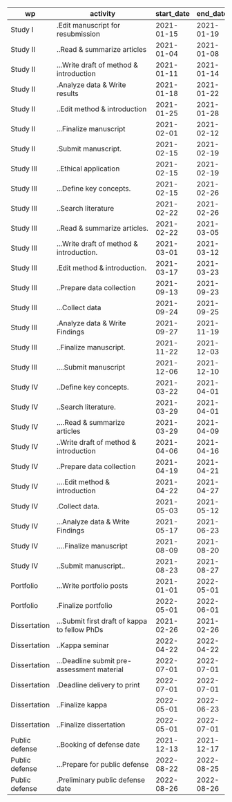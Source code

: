 | wp             | activity                                      | start_date | end_date   |
| -------------- | --------------------------------------------- | ---------- | ---------- |
| Study I        | .Edit manuscript for resubmission             | 2021-01-15 | 2021-01-19 |
| Study II       | ..Read & summarize articles                   | 2021-01-04 | 2021-01-08 |
| Study II       | ...Write draft of method & introduction       | 2021-01-11 | 2021-01-14 |
| Study II       | .Analyze data & Write results                 | 2021-01-18 | 2021-01-22 |
| Study II       | ..Edit method & introduction                  | 2021-01-25 | 2021-01-28 |
| Study II       | ...Finalize manuscript                        | 2021-02-01 | 2021-02-12 |
| Study II       | .Submit manuscript.                           | 2021-02-15 | 2021-02-19 |
| Study III      | ..Ethical application                         | 2021-02-15 | 2021-02-19 |
| Study III      |  ...Define key concepts.                      | 2021-02-15 | 2021-02-26 |
| Study III      | ..Search literature                           | 2021-02-22 | 2021-02-26 |
| Study III      |  ..Read & summarize articles.                 | 2021-02-22 | 2021-03-05 |
| Study III      |  ...Write draft of method & introduction.     | 2021-03-01 | 2021-03-12 |
| Study III      |  .Edit method & introduction.                 | 2021-03-17 | 2021-03-23 |
| Study III      | ..Prepare data collection                     | 2021-09-13 | 2021-09-23 |
| Study III      | ...Collect data                               | 2021-09-24 | 2021-09-25 |
| Study III      | .Analyze data & Write Findings                | 2021-09-27 | 2021-11-19 |
| Study III      | ..Finalize manuscript.                        | 2021-11-22 | 2021-12-03 |
| Study III      | ....Submit manuscript                         | 2021-12-06 | 2021-12-10 |
| Study IV       | ..Define key concepts.                        | 2021-03-22 | 2021-04-01 |
| Study IV       | ..Search literature.                          | 2021-03-29 | 2021-04-01 |
| Study IV       | ….Read & summarize articles                   | 2021-03-29 | 2021-04-09 |
| Study IV       | ..Write draft of method & introduction        | 2021-04-06 | 2021-04-16 |
| Study IV       |  ..Prepare data collection                    | 2021-04-19 | 2021-04-21 |
| Study IV       | ….Edit method & introduction                  | 2021-04-22 | 2021-04-27 |
| Study IV       | .Collect data.                                | 2021-05-03 | 2021-05-12 |
| Study IV       | ...Analyze data & Write Findings              | 2021-05-17 | 2021-06-23 |
| Study IV       | ….Finalize manuscript                         | 2021-08-09 | 2021-08-20 |
| Study IV       | ..Submit manuscript..                         | 2021-08-23 | 2021-08-27 |
| Portfolio      | ...Write portfolio posts                      | 2021-01-01 | 2022-05-01 |
| Portfolio      | .Finalize portfolio                           | 2022-05-01 | 2022-06-01 |
| Dissertation   | ...Submit first draft of kappa to fellow PhDs | 2021-02-26 | 2021-02-26 |
| Dissertation   | ..Kappa seminar                               | 2022-04-22 | 2022-04-22 |
| Dissertation   | ...Deadline submit pre-assessment material    | 2022-07-01 | 2022-07-01 |
| Dissertation   | .Deadline delivery to print                   | 2022-07-01 | 2022-07-01 |
| Dissertation   | ..Finalize kappa                              | 2022-05-01 | 2022-06-23 |
| Dissertation   | ..Finalize dissertation                       | 2022-05-01 | 2022-07-01 |
| Public defense | ..Booking of defense date                     | 2021-12-13 | 2021-12-17 |
| Public defense | ...Prepare for public defense                 | 2022-08-22 | 2022-08-25 |
| Public defense | .Preliminary public defense date              | 2022-08-26 | 2022-08-26 |